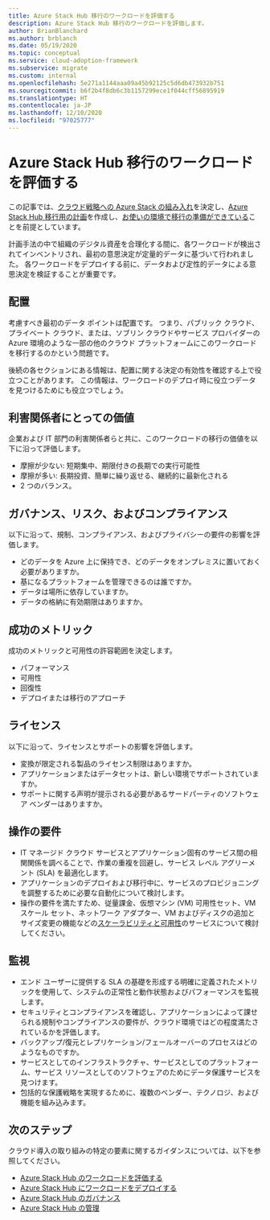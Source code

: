 ```yaml
---
title: Azure Stack Hub 移行のワークロードを評価する
description: Azure Stack Hub 移行のワークロードを評価します。
author: BrianBlanchard
ms.author: brblanch
ms.date: 05/19/2020
ms.topic: conceptual
ms.service: cloud-adoption-framework
ms.subservice: migrate
ms.custom: internal
ms.openlocfilehash: 5e271a1144aaa09a45b92125c5d6db473932b751
ms.sourcegitcommit: b6f2b4f8db6c3b1157299ece1f044cff56895919
ms.translationtype: HT
ms.contentlocale: ja-JP
ms.lasthandoff: 12/10/2020
ms.locfileid: "97025777"
---
```

# <a name="assess-workloads-for-azure-stack-hub-migration"></a>Azure Stack Hub 移行のワークロードを評価する

この記事では、[クラウド戦略への Azure Stack の組み入れ](./index.md)を決定し、[Azure Stack Hub 移行用の計画](./plan.md)を作成し、[お使いの環境で移行の準備ができている](./ready.md)ことを前提としています。

計画手法の中で組織のデジタル資産を合理化する間に、各ワークロードが検出されてインベントリされ、最初の意思決定が定量的データに基づいて行われました。 各ワークロードをデプロイする前に、データおよび定性的データによる意思決定を検証することが重要です。

## <a name="placement"></a>配置

考慮すべき最初のデータ ポイントは配置です。 つまり、パブリック クラウド、プライベート クラウド、または、ソブリン クラウドやサービス プロバイダーの Azure 環境のような一部の他のクラウド プラットフォームにこのワークロードを移行するのかという問題です。

後続の各セクションにある情報は、配置に関する決定の有効性を確認する上で役立つことがあります。 この情報は、ワークロードのデプロイ時に役立つデータを見つけるためにも役立つでしょう。

## <a name="stakeholder-value"></a>利害関係者にとっての価値

企業および IT 部門の利害関係者らと共に、このワークロードの移行の価値を以下に沿って評価します。

- 摩擦が少ない: 短期集中、期限付きの長期での実行可能性
- 摩擦が多い: 長期投資、簡単に繰り返せる、継続的に最新化される
- 2 つのバランス。

## <a name="governance-risk-and-compliance"></a>ガバナンス、リスク、およびコンプライアンス

以下に沿って、規制、コンプライアンス、およびプライバシーの要件の影響を評価します。

- どのデータを Azure 上に保持でき、どのデータをオンプレミスに置いておく必要がありますか。
- 基になるプラットフォームを管理できるのは誰ですか。
- データは場所に依存していますか。
- データの格納に有効期限はありますか。

## <a name="success-metrics"></a>成功のメトリック

成功のメトリックと可用性の許容範囲を決定します。

- パフォーマンス
- 可用性
- 回復性
- デプロイまたは移行のアプローチ

## <a name="licensing"></a>ライセンス

以下に沿って、ライセンスとサポートの影響を評価します。

- 変換が限定される製品のライセンス制限はありますか。
- アプリケーションまたはデータセットは、新しい環境でサポートされていますか。
- サポートに関する声明が提示される必要があるサードパーティのソフトウェア ベンダーはありますか。

## <a name="operations-requirements"></a>操作の要件

- IT マネージド クラウド サービスとアプリケーション固有のサービス間の相関関係を調べることで、作業の重複を回避し、サービス レベル アグリーメント (SLA) を最適化します。
- アプリケーションのデプロイおよび移行中に、サービスのプロビジョニングを調整するために必要な自動化について検討します。
- 操作の要件を満たすため、従量課金、仮想マシン (VM) 可用性セット、VM スケール セット、ネットワーク アダプター、VM およびディスクの追加とサイズ変更の機能などの[スケーラビリティと可用性](https://azure.microsoft.com/blog/azure-stack-iaas-part-six/)のサービスについて検討してください。

## <a name="monitoring"></a>監視

- エンド ユーザーに提供する SLA の基礎を形成する明確に定義されたメトリックを使用して、システムの正常性と動作状態およびパフォーマンスを監視します。
- セキュリティとコンプライアンスを確認し、アプリケーションによって課せられる規制やコンプライアンスの要件が、クラウド環境ではどの程度満たされているかを評価します。
- バックアップ/復元とレプリケーション/フェールオーバーのプロセスはどのようなものですか。
- サービスとしてのインフラストラクチャ、サービスとしてのプラットフォーム、サービス リソースとしてのソフトウェアのためにデータ保護サービスを見つけます。
- 包括的な保護戦略を実現するために、複数のベンダー、テクノロジ、および機能を組み込みます。

## <a name="next-steps"></a>次のステップ

クラウド導入の取り組みの特定の要素に関するガイダンスについては、以下を参照してください。

- [Azure Stack Hub のワークロードを評価する](./migrate-assess.md)
- [Azure Stack Hub にワークロードをデプロイする](./migrate-deploy.md)
- [Azure Stack Hub のガバナンス](./govern.md)
- [Azure Stack Hub の管理](./manage.md)
